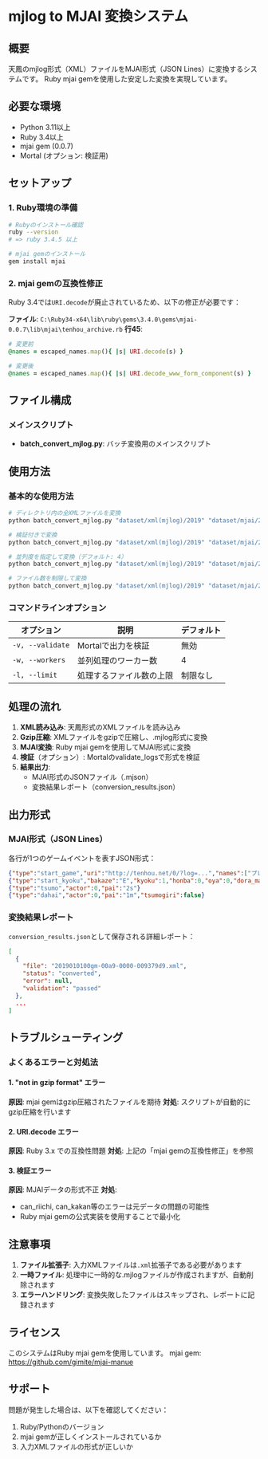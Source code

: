 # mjlog to MJAI 変換システム

## 概要
天鳳のmjlog形式（XML）ファイルをMJAI形式（JSON Lines）に変換するシステムです。
Ruby mjai gemを使用した安定した変換を実現しています。

## 必要な環境
- Python 3.11以上
- Ruby 3.4以上
- mjai gem (0.0.7)
- Mortal (オプション: 検証用)

## セットアップ

### 1. Ruby環境の準備
```bash
# Rubyのインストール確認
ruby --version
# => ruby 3.4.5 以上

# mjai gemのインストール
gem install mjai
```

### 2. mjai gemの互換性修正
Ruby 3.4では`URI.decode`が廃止されているため、以下の修正が必要です：

**ファイル**: `C:\Ruby34-x64\lib\ruby\gems\3.4.0\gems\mjai-0.0.7\lib\mjai\tenhou_archive.rb`
**行45**: 
```ruby
# 変更前
@names = escaped_names.map(){ |s| URI.decode(s) }

# 変更後
@names = escaped_names.map(){ |s| URI.decode_www_form_component(s) }
```

## ファイル構成

### メインスクリプト
- **batch_convert_mjlog.py**: バッチ変換用のメインスクリプト

## 使用方法

### 基本的な使用方法
```bash
# ディレクトリ内の全XMLファイルを変換
python batch_convert_mjlog.py "dataset/xml(mjlog)/2019" "dataset/mjai/2019"

# 検証付きで変換
python batch_convert_mjlog.py "dataset/xml(mjlog)/2019" "dataset/mjai/2019" -v

# 並列度を指定して変換（デフォルト: 4）
python batch_convert_mjlog.py "dataset/xml(mjlog)/2019" "dataset/mjai/2019" -w 8

# ファイル数を制限して変換
python batch_convert_mjlog.py "dataset/xml(mjlog)/2019" "dataset/mjai/2019" -l 100
```

### コマンドラインオプション
| オプション | 説明 | デフォルト |
|-----------|------|-----------|
| `-v, --validate` | Mortalで出力を検証 | 無効 |
| `-w, --workers` | 並列処理のワーカー数 | 4 |
| `-l, --limit` | 処理するファイル数の上限 | 制限なし |

## 処理の流れ

1. **XML読み込み**: 天鳳形式のXMLファイルを読み込み
2. **Gzip圧縮**: XMLファイルをgzipで圧縮し、.mjlog形式に変換
3. **MJAI変換**: Ruby mjai gemを使用してMJAI形式に変換
4. **検証**（オプション）: Mortalのvalidate_logsで形式を検証
5. **結果出力**: 
   - MJAI形式のJSONファイル（.mjson）
   - 変換結果レポート（conversion_results.json）

## 出力形式

### MJAI形式（JSON Lines）
各行が1つのゲームイベントを表すJSON形式：
```json
{"type":"start_game","uri":"http://tenhou.net/0/?log=...","names":["プレイヤー1","プレイヤー2","プレイヤー3","プレイヤー4"]}
{"type":"start_kyoku","bakaze":"E","kyoku":1,"honba":0,"oya":0,"dora_marker":"N","tehais":[[...],[...],[...],[...]]}
{"type":"tsumo","actor":0,"pai":"2s"}
{"type":"dahai","actor":0,"pai":"1m","tsumogiri":false}
```

### 変換結果レポート
`conversion_results.json`として保存される詳細レポート：
```json
[
  {
    "file": "2019010100gm-00a9-0000-009379d9.xml",
    "status": "converted",
    "error": null,
    "validation": "passed"
  },
  ...
]
```

## トラブルシューティング

### よくあるエラーと対処法

#### 1. "not in gzip format" エラー
**原因**: mjai gemはgzip圧縮されたファイルを期待
**対処**: スクリプトが自動的にgzip圧縮を行います

#### 2. URI.decode エラー
**原因**: Ruby 3.x での互換性問題
**対処**: 上記の「mjai gemの互換性修正」を参照

#### 3. 検証エラー
**原因**: MJAIデータの形式不正
**対処**: 
- can_riichi, can_kakan等のエラーは元データの問題の可能性
- Ruby mjai gemの公式実装を使用することで最小化

## 注意事項

1. **ファイル拡張子**: 入力XMLファイルは`.xml`拡張子である必要があります
2. **一時ファイル**: 処理中に一時的な.mjlogファイルが作成されますが、自動削除されます
3. **エラーハンドリング**: 変換失敗したファイルはスキップされ、レポートに記録されます

## ライセンス
このシステムはRuby mjai gemを使用しています。
mjai gem: https://github.com/gimite/mjai-manue

## サポート
問題が発生した場合は、以下を確認してください：
1. Ruby/Pythonのバージョン
2. mjai gemが正しくインストールされているか
3. 入力XMLファイルの形式が正しいか

